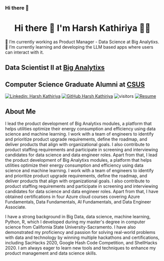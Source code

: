 ### Hi there 👋

<!--
**harsh9898/harsh9898** is a ✨ _special_ ✨ repository because its `README.md` (this file) appears on your GitHub profile.

Here are some ideas to get you started:

- 🔭 I’m currently working on ...
- 🌱 I’m currently learning ...
- 👯 I’m looking to collaborate on ...
- 🤔 I’m looking for help with ...
- 💬 Ask me about ...
- 📫 How to reach me: ...
- 😄 Pronouns: ...
- ⚡ Fun fact: ... -->

<h1 align='center'>
  Hi there 👋 I'm Harsh Kathiriya 👨‍💻
</h1>

🔭 I’m currently working as Product Manager - Data Science at Big Analytixs.
🌱 I’m currently learning and developing the LLM based apps where users can interact with it.

## Data Scientist II at <a href="https://www.biganalytixs.com/">Big Analytixs</a>
## Computer Science Graduate Alumni at <a href="https://www.csus.edu/">CSUS</a>

[![Linkedin: Harsh Kathiriya](https://img.shields.io/badge/-harshkathiriya-blue?style=flat-square&logo=Linkedin&logoColor=white&link=https://www.linkedin.com/in/harsh-kathiriya-895b7b126/)](https://www.linkedin.com/in/harsh-kathiriya-895b7b126/)
[![GitHub Harsh Kathiriya](https://img.shields.io/github/followers/harsh9898?label=follow&style=social)](https://github.com./harsh9898)
![visitors](https://visitor-badge.glitch.me/badge?page_id=harsh9898.visitor-badge)
[![Resume](https://img.shields.io/badge/Resume-Download-brightgreen)](https://drive.google.com/file/d/18w856Ttr8zLId_FSZl9sHzyyanKy9iRB/view?usp=sharing)


## About Me
I lead the product development of Big Analytixs modules, a platform that helps utilities optimize their energy consumption and efficiency using data science and machine learning. I work with a team of engineers to identify and prioritize product upgrade requirements, define the roadmap, and deliver products that align with organizational goals. I also contribute to product staffing requirements and participate in screening and interviewing candidates for data science and data engineer roles. Apart from that, I lead the product development of Big Analytixs modules, a platform that helps utilities optimize their energy consumption and efficiency using data science and machine learning. I work with a team of engineers to identify and prioritize product upgrade requirements, define the roadmap, and deliver products that align with organizational goals. I also contribute to product staffing requirements and participate in screening and interviewing candidates for data science and data engineer roles. Apart from that, I have obtained certifications in four Azure cloud courses covering Azure Fundamentals, Data Fundamentals, AI Fundamentals, and Data Engineer Associate.

I have a strong background in Big Data, data science, machine learning, Python, R, which I developed during my master's degree in computer science from California State University-Sacramento. I have also demonstrated my proficiency and passion for solving real-world problems with data and technology by winning multiple hackathons and certifications, including SacHacks 2020, Google Hash Code Competition, and ShellHacks 2020. I am always eager to learn new tools and techniques to enhance my product management and data science skills.


